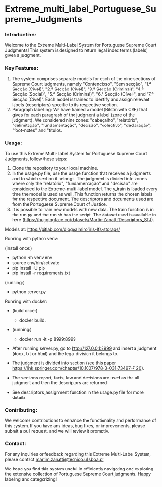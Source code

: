 # Extreme_multi_label_Portuguese_Supreme_Judgments

### Introduction:
Welcome to the Extreme Multi-Label System for Portuguese Supreme Court Judgments! This system is designed to return legal index terms (labels) given a judgment. 

### Key Features:
1. The system comprises separate models for each of the nine sections of Supreme Court judgments, namely "Contencioso", "Sem secção", "1.ª Secção (Cível)", "2.ª Secção (Cível)", "3.ª Secção (Criminal)", "4.ª Secção (Social)", "5.ª Secção (Criminal)", "6.ª Secção (Cível)", and "7.ª Secção (Cível)". Each model is trained to identify and assign relevant labels (descriptors) specific to its respective section.
2. Paragraph labelling: We have trained a model (Bilstm with CRF) that gives for each paragraph of the judgment a label (zone of the judgment). We considered nine zones: "cabeçalho", "relatório", "delimitação", "fundamentação", "decisão", "colectivo", "declaração", "foot-notes" and "títulos. 

### Usage:
To use this Extreme Multi-Label System for Portuguese Supreme Court Judgments, follow these steps:

1. Clone the repository to your local machine.
2. In the usage.py file, use the usage function that receives a judgments and to which section it belongs. The judgment is divided into zones, where only the "relatório", "fundamentação" and "decisão" are considered to the Extreme-multi-label model. The y_train is loaded every time the model is used as well. This function returns the chosen labels for the respective document. The descriptors and documents used are from the Portuguese Supreme Court of Justice.
3. It is possible to train new models with new data. The train function is in the run.py and the run.sh has the script. The dataset used is available in here (https://huggingface.co/datasets/MartimZanatti/Descriptors_STJ).

Models at: https://gitlab.com/diogoalmiro/iris-lfs-storage/

Running with python venv:

(install once:)
  - python -m venv env
  - source env/bin/activate
  - pip install -U pip
  - pip install -r requirements.txt

(running:)
  - python server.py

Running with docker:
  - (build once:)
    - docker build .
  - (running:)
    - docker run -it -p 8999:8999


  - After running server.py, go to http://127.0.0.1:8999 and insert a judgment (docx, txt or html) and the legal division it belongs to.
  - The judgment is divided into section (see this paper https://link.springer.com/chapter/10.1007/978-3-031-73497-7_20).
  - The sections report, facts, law and decisions are used as the all judgment and then the descriptors are returned 
  - See descriptors_assignment function in the usage.py file for more details



### Contributing:
We welcome contributions to enhance the functionality and performance of this system. If you have any ideas, bug fixes, or improvements, please submit a pull request, and we will review it promptly.

### Contact:
For any inquiries or feedback regarding this Extreme Multi-Label System, please contact martim.zanatti@tecnico.ulisboa.pt

We hope you find this system useful in efficiently navigating and exploring the extensive collection of Portuguese Supreme Court judgments. Happy labeling and categorizing!
